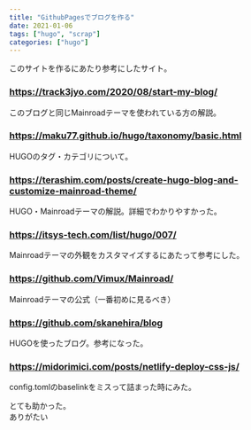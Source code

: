 ```yaml
---
title: "GithubPagesでブログを作る"
date: 2021-01-06
tags: ["hugo", "scrap"]
categories: ["hugo"]
---
```


このサイトを作るにあたり参考にしたサイト。  

### https://track3jyo.com/2020/08/start-my-blog/  
このブログと同じMainroadテーマを使われている方の解説。

### https://maku77.github.io/hugo/taxonomy/basic.html  
HUGOのタグ・カテゴリについて。  

### https://terashim.com/posts/create-hugo-blog-and-customize-mainroad-theme/  
HUGO・Mainroadテーマの解説。詳細でわかりやすかった。  

### https://itsys-tech.com/list/hugo/007/  
Mainroadテーマの外観をカスタマイズするにあたって参考にした。  

### https://github.com/Vimux/Mainroad/  
Mainroadテーマの公式（一番初めに見るべき）

### https://github.com/skanehira/blog  
HUGOを使ったブログ。参考になった。

### https://midorimici.com/posts/netlify-deploy-css-js/   
config.tomlのbaselinkをミスって詰まった時にみた。

とても助かった。  
ありがたい  
